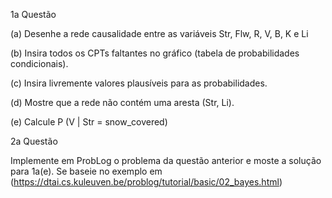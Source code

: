 1a Questão

(a) Desenhe a rede causalidade entre as variáveis
Str, Flw, R, V, B, K e Li

(b) Insira todos os CPTs faltantes no gráfico (tabela
de probabilidades condicionais).

(c) Insira livremente valores plausíveis para as
probabilidades.

(d) Mostre que a rede não contém uma aresta (Str, Li).

(e) Calcule P (V | Str = snow_covered)

2a Questão 

Implemente em ProbLog o problema da questão anterior e moste a solução para
1a(e). Se baseie no exemplo em (https://dtai.cs.kuleuven.be/problog/tutorial/basic/02_bayes.html)
